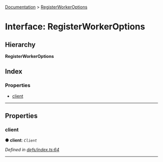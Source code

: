 [Documentation](../README.md) > [RegisterWorkerOptions](../interfaces/registerworkeroptions.md)

# Interface: RegisterWorkerOptions

## Hierarchy

**RegisterWorkerOptions**

## Index

### Properties

* [client](registerworkeroptions.md#client)

---

## Properties

<a id="client"></a>

###  client

**● client**: *`Client`*

*Defined in [defs/index.ts:64](https://github.com/bad-batch/handl/blob/20503ed/packages/worker-client/src/defs/index.ts#L64)*

___

